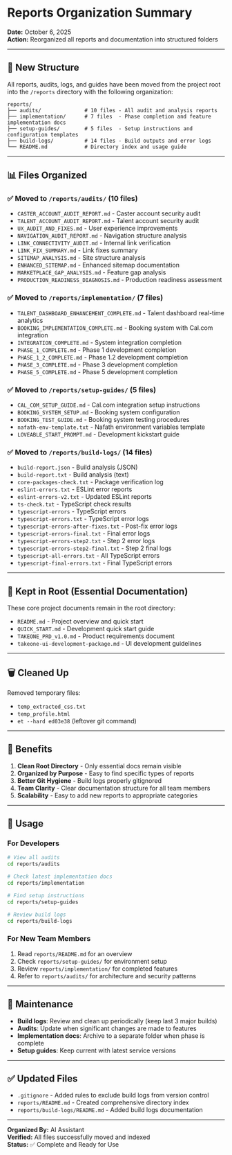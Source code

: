 # Reports Organization Summary

**Date:** October 6, 2025  
**Action:** Reorganized all reports and documentation into structured folders

---

## 📁 New Structure

All reports, audits, logs, and guides have been moved from the project root into the `/reports` directory with the following organization:

```
reports/
├── audits/              # 10 files - All audit and analysis reports
├── implementation/      # 7 files  - Phase completion and feature implementation docs
├── setup-guides/        # 5 files  - Setup instructions and configuration templates
├── build-logs/          # 14 files - Build outputs and error logs
└── README.md            # Directory index and usage guide
```

---

## 📊 Files Organized

### ✅ Moved to `/reports/audits/` (10 files)
- `CASTER_ACCOUNT_AUDIT_REPORT.md` - Caster account security audit
- `TALENT_ACCOUNT_AUDIT_REPORT.md` - Talent account security audit
- `UX_AUDIT_AND_FIXES.md` - User experience improvements
- `NAVIGATION_AUDIT_REPORT.md` - Navigation structure analysis
- `LINK_CONNECTIVITY_AUDIT.md` - Internal link verification
- `LINK_FIX_SUMMARY.md` - Link fixes summary
- `SITEMAP_ANALYSIS.md` - Site structure analysis
- `ENHANCED_SITEMAP.md` - Enhanced sitemap documentation
- `MARKETPLACE_GAP_ANALYSIS.md` - Feature gap analysis
- `PRODUCTION_READINESS_DIAGNOSIS.md` - Production readiness assessment

### ✅ Moved to `/reports/implementation/` (7 files)
- `TALENT_DASHBOARD_ENHANCEMENT_COMPLETE.md` - Talent dashboard real-time analytics
- `BOOKING_IMPLEMENTATION_COMPLETE.md` - Booking system with Cal.com integration
- `INTEGRATION_COMPLETE.md` - System integration completion
- `PHASE_1_COMPLETE.md` - Phase 1 development completion
- `PHASE_1_2_COMPLETE.md` - Phase 1.2 development completion
- `PHASE_3_COMPLETE.md` - Phase 3 development completion
- `PHASE_5_COMPLETE.md` - Phase 5 development completion

### ✅ Moved to `/reports/setup-guides/` (5 files)
- `CAL_COM_SETUP_GUIDE.md` - Cal.com integration setup instructions
- `BOOKING_SYSTEM_SETUP.md` - Booking system configuration
- `BOOKING_TEST_GUIDE.md` - Booking system testing procedures
- `nafath-env-template.txt` - Nafath environment variables template
- `LOVEABLE_START_PROMPT.md` - Development kickstart guide

### ✅ Moved to `/reports/build-logs/` (14 files)
- `build-report.json` - Build analysis (JSON)
- `build-report.txt` - Build analysis (text)
- `core-packages-check.txt` - Package verification log
- `eslint-errors.txt` - ESLint error reports
- `eslint-errors-v2.txt` - Updated ESLint reports
- `ts-check.txt` - TypeScript check results
- `typescript-errors` - TypeScript errors
- `typescript-errors.txt` - TypeScript error logs
- `typescript-errors-after-fixes.txt` - Post-fix error logs
- `typescript-errors-final.txt` - Final error logs
- `typescript-errors-step2.txt` - Step 2 error logs
- `typescript-errors-step2-final.txt` - Step 2 final logs
- `typescript-all-errors.txt` - All TypeScript errors
- `typescript-final-errors.txt` - Final TypeScript errors

---

## 📌 Kept in Root (Essential Documentation)

These core project documents remain in the root directory:
- `README.md` - Project overview and quick start
- `QUICK_START.md` - Development quick start guide
- `TAKEONE_PRD_v1.0.md` - Product requirements document
- `takeone-ui-development-package.md` - UI development guidelines

---

## 🗑️ Cleaned Up

Removed temporary files:
- `temp_extracted_css.txt`
- `temp_profile.html`
- `et --hard ed03e38` (leftover git command)

---

## 🎯 Benefits

1. **Clean Root Directory** - Only essential docs remain visible
2. **Organized by Purpose** - Easy to find specific types of reports
3. **Better Git Hygiene** - Build logs properly gitignored
4. **Team Clarity** - Clear documentation structure for all team members
5. **Scalability** - Easy to add new reports to appropriate categories

---

## 📖 Usage

### For Developers
```bash
# View all audits
cd reports/audits

# Check latest implementation docs
cd reports/implementation

# Find setup instructions
cd reports/setup-guides

# Review build logs
cd reports/build-logs
```

### For New Team Members
1. Read `reports/README.md` for an overview
2. Check `reports/setup-guides/` for environment setup
3. Review `reports/implementation/` for completed features
4. Refer to `reports/audits/` for architecture and security patterns

---

## 🔄 Maintenance

- **Build logs**: Review and clean up periodically (keep last 3 major builds)
- **Audits**: Update when significant changes are made to features
- **Implementation docs**: Archive to a separate folder when phase is complete
- **Setup guides**: Keep current with latest service versions

---

## ✅ Updated Files

- `.gitignore` - Added rules to exclude build logs from version control
- `reports/README.md` - Created comprehensive directory index
- `reports/build-logs/README.md` - Added build logs documentation

---

**Organized By:** AI Assistant  
**Verified:** All files successfully moved and indexed  
**Status:** ✅ Complete and Ready for Use

